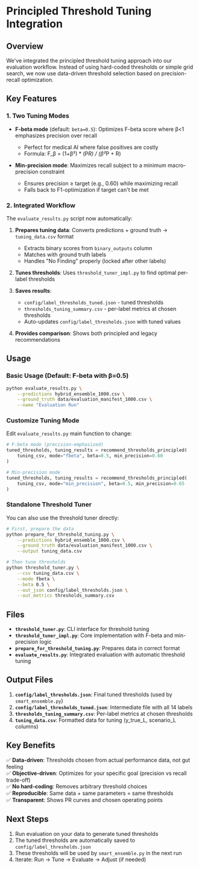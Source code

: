 # Principled Threshold Tuning Integration

## Overview

We've integrated the principled threshold tuning approach into our evaluation workflow. Instead of using hard-coded thresholds or simple grid search, we now use data-driven threshold selection based on precision-recall optimization.

## Key Features

### 1. **Two Tuning Modes**

- **F-beta mode** (default: `beta=0.5`): Optimizes F-beta score where β<1 emphasizes precision over recall
  - Perfect for medical AI where false positives are costly
  - Formula: F_β = (1+β²) * (P*R) / (β²*P + R)
  
- **Min-precision mode**: Maximizes recall subject to a minimum macro-precision constraint
  - Ensures precision ≥ target (e.g., 0.60) while maximizing recall
  - Falls back to F1-optimization if target can't be met

### 2. **Integrated Workflow**

The `evaluate_results.py` script now automatically:

1. **Prepares tuning data**: Converts predictions + ground truth → `tuning_data.csv` format
   - Extracts binary scores from `binary_outputs` column
   - Matches with ground truth labels
   - Handles "No Finding" properly (locked after other labels)

2. **Tunes thresholds**: Uses `threshold_tuner_impl.py` to find optimal per-label thresholds

3. **Saves results**:
   - `config/label_thresholds_tuned.json` - tuned thresholds
   - `thresholds_tuning_summary.csv` - per-label metrics at chosen thresholds
   - Auto-updates `config/label_thresholds.json` with tuned values

4. **Provides comparison**: Shows both principled and legacy recommendations

## Usage

### Basic Usage (Default: F-beta with β=0.5)

```bash
python evaluate_results.py \
    --predictions hybrid_ensemble_1000.csv \
    --ground_truth data/evaluation_manifest_1000.csv \
    --name "Evaluation Run"
```

### Customize Tuning Mode

Edit `evaluate_results.py` main function to change:

```python
# F-beta mode (precision-emphasized)
tuned_thresholds, tuning_results = recommend_thresholds_principled(
    tuning_csv, mode="fbeta", beta=0.5, min_precision=0.60
)

# Min-precision mode
tuned_thresholds, tuning_results = recommend_thresholds_principled(
    tuning_csv, mode="min_precision", beta=0.5, min_precision=0.65
)
```

### Standalone Threshold Tuner

You can also use the threshold tuner directly:

```bash
# First, prepare the data
python prepare_for_threshold_tuning.py \
    --predictions hybrid_ensemble_1000.csv \
    --ground_truth data/evaluation_manifest_1000.csv \
    --output tuning_data.csv

# Then tune thresholds
python threshold_tuner.py \
    --csv tuning_data.csv \
    --mode fbeta \
    --beta 0.5 \
    --out_json config/label_thresholds.json \
    --out_metrics thresholds_summary.csv
```

## Files

- **`threshold_tuner.py`**: CLI interface for threshold tuning
- **`threshold_tuner_impl.py`**: Core implementation with F-beta and min-precision logic
- **`prepare_for_threshold_tuning.py`**: Prepares data in correct format
- **`evaluate_results.py`**: Integrated evaluation with automatic threshold tuning

## Output Files

1. **`config/label_thresholds.json`**: Final tuned thresholds (used by `smart_ensemble.py`)
2. **`config/label_thresholds_tuned.json`**: Intermediate file with all 14 labels
3. **`thresholds_tuning_summary.csv`**: Per-label metrics at chosen thresholds
4. **`tuning_data.csv`**: Formatted data for tuning (y_true_L, scenario_L columns)

## Key Benefits

✅ **Data-driven**: Thresholds chosen from actual performance data, not gut feeling  
✅ **Objective-driven**: Optimizes for your specific goal (precision vs recall trade-off)  
✅ **No hard-coding**: Removes arbitrary threshold choices  
✅ **Reproducible**: Same data + same parameters = same thresholds  
✅ **Transparent**: Shows PR curves and chosen operating points

## Next Steps

1. Run evaluation on your data to generate tuned thresholds
2. The tuned thresholds are automatically saved to `config/label_thresholds.json`
3. These thresholds will be used by `smart_ensemble.py` in the next run
4. Iterate: Run → Tune → Evaluate → Adjust (if needed)

